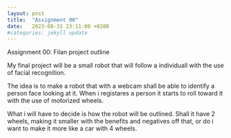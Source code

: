 ```yaml
---
layout: post
title:  "Assignment 00"
date:   2023-08-31 23:11:00 +0200
#categories: jekyll update
---
```


Assignment 00: Filan project outline

My final project will be a small robot that will follow a individuall with the use of facial recognition.

The idea is to make a robot that with a webcam shall be able to identify a person face looking at it. When i registares a person it starts to roll toward it with the use of motorized wheels. 

What i will have to decide is how the robot will be outlined. Shall it have 2 wheels, making it smaller with the benefits and negatives off that, or do i want to make it more like a car with 4 wheels.








